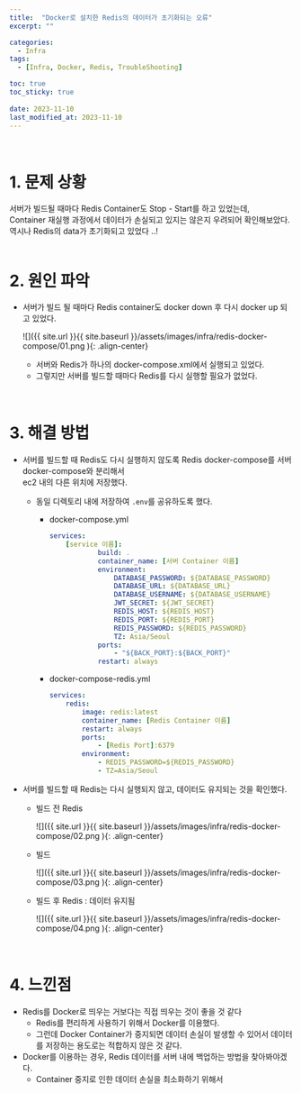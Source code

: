 ```yaml
---
title:  "Docker로 설치한 Redis의 데이터가 초기화되는 오류"
excerpt: ""

categories:
  - Infra
tags:
  - [Infra, Docker, Redis, TroubleShooting]

toc: true
toc_sticky: true
 
date: 2023-11-10
last_modified_at: 2023-11-10
---
```


<br>

# **1. 문제 상황**

<div class="descipt-font">
서버가 빌드될 때마다 Redis Container도 Stop - Start를 하고 있었는데, <br> Container 재실행 과정에서 데이터가 손실되고 있지는 않은지 우려되어 확인해보았다. <br> 역시나 Redis의 data가 초기화되고 있었다 ..!
</div>

<br>

# **2. 원인 파악**

- 서버가 빌드 될 때마다 Redis container도 docker down 후 다시 docker up 되고 있었다.
    
    ![]({{ site.url }}{{ site.baseurl }}/assets/images/infra/redis-docker-compose/01.png ){: .align-center}
    
    - 서버와 Redis가 하나의 docker-compose.xml에서 실행되고 있었다.
    - 그렇지만 서버를 빌드할 때마다 Redis를 다시 실행할 필요가 없었다.

<br>

# **3. 해결 방법**

- 서버를 빌드할 때 Redis도 다시 실행하지 않도록 Redis docker-compose를 서버 docker-compose와 분리해서 <br> ec2 내의 다른 위치에 저장했다.
    - 동일 디렉토리 내에 저장하여 `.env`를 공유하도록 했다.
        - docker-compose.yml
            
            ```yaml
            services:
            	[service 이름]:
            			build: .
                        container_name: [서버 Container 이름]
                        environment:
            				DATABASE_PASSWORD: ${DATABASE_PASSWORD}
                            DATABASE_URL: ${DATABASE_URL}
                            DATABASE_USERNAME: ${DATABASE_USERNAME}
                            JWT_SECRET: ${JWT_SECRET}
                            REDIS_HOST: ${REDIS_HOST}
                            REDIS_PORT: ${REDIS_PORT}
                            REDIS_PASSWORD: ${REDIS_PASSWORD}
                            TZ: Asia/Seoul
        				ports:
            		        - "${BACK_PORT}:${BACK_PORT}"
                        restart: always
            ```
            
        - docker-compose-redis.yml
            
            ```yaml
            services:
            	redis:
            		image: redis:latest
                    container_name: [Redis Container 이름]
                    restart: always
                    ports:
            		    - [Redis Port]:6379
                    environment:
            		    - REDIS_PASSWORD=${REDIS_PASSWORD}
                        - TZ=Asia/Seoul
            ```
            
- 서버를 빌드할 때 Redis는 다시 실행되지 않고, 데이터도 유지되는 것을 확인했다.
    - 빌드 전 Redis
        
        ![]({{ site.url }}{{ site.baseurl }}/assets/images/infra/redis-docker-compose/02.png ){: .align-center}
        
    - 빌드
        
        ![]({{ site.url }}{{ site.baseurl }}/assets/images/infra/redis-docker-compose/03.png ){: .align-center}
        
    - 빌드 후 Redis : 데이터 유지됨
        
        ![]({{ site.url }}{{ site.baseurl }}/assets/images/infra/redis-docker-compose/04.png ){: .align-center}
        
<br>

# **4. 느낀점**

- Redis를 Docker로 띄우는 거보다는 직접 띄우는 것이 좋을 것 같다
    - Redis를 편리하게 사용하기 위해서 Docker를 이용했다.
    - 그런데 Docker Container가 중지되면 데이터 손실이 발생할 수 있어서 데이터를 저장하는 용도로는 적합하지 않은 것 같다.
- Docker를 이용하는 경우, Redis 데이터를 서버 내에 백업하는 방법을 찾아봐야겠다.
    - Container 중지로 인한 데이터 손실을 최소화하기 위해서

<br>
